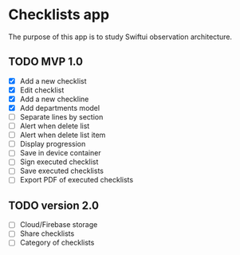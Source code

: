 #  Checklists app

The purpose of this app is to study Swiftui observation architecture. 

## TODO MVP 1.0

- [x] Add a new checklist
- [x] Edit checklist
- [x] Add a new checkline
- [x] Add departments model
- [ ] Separate lines by section
- [ ] Alert when delete list
- [ ] Alert when delete list item
- [ ] Display progression
- [ ] Save in device container
- [ ] Sign executed checklist
- [ ] Save executed checklists
- [ ] Export PDF of executed checklists

## TODO version 2.0

- [ ] Cloud/Firebase storage
- [ ] Share checklists
- [ ] Category of checklists

